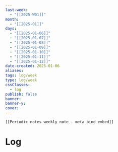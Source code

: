 ```yaml
---
last-week:
  - "[[2025-W01]]"
month:
  - "[[2025-01]]"
days:
  - "[[2025-01-06]]"
  - "[[2025-01-07]]"
  - "[[2025-01-08]]"
  - "[[2025-01-09]]"
  - "[[2025-01-10]]"
  - "[[2025-01-11]]"
  - "[[2025-01-12]]"
date-created: 2025-01-06
aliases: 
tags: log/week
type: log/week
cssClasses:
  - log
publish: false
banner: 
banner-y: 
cover: 
---
```


```meta-bind-embed
[[Periodic notes weekly note - meta bind embed]]
```

# Log